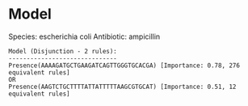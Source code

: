 
# Model

Species: escherichia coli
Antibiotic: ampicillin

```
Model (Disjunction - 2 rules):
------------------------------
Presence(AAAAGATGCTGAAGATCAGTTGGGTGCACGA) [Importance: 0.78, 276 equivalent rules]
OR
Presence(AAGTCTGCTTTTATTATTTTTAAGCGTGCAT) [Importance: 0.51, 12 equivalent rules]

```


